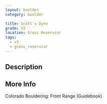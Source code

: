 ```yaml
---
layout: boulder
category: boulder

title: Scott's Dyno
grade: V3
location: Gross Reservior
tags:
  - v3
  - gross_reservior
---
```


## Description


## More Info
Colorado Bouldering: Front Range (Guidebook)

